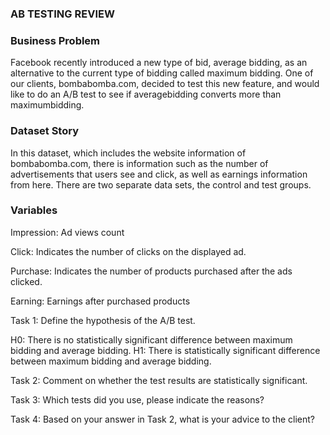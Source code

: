 ### AB TESTING REVIEW

### Business Problem

Facebook recently introduced a new type of bid, average bidding, as an alternative to the current type of bidding called maximum bidding.
One of our clients, bombabomba.com, decided to test this new feature, and would like to do an A/B test to see if averagebidding converts more than maximumbidding.


### Dataset Story

In this dataset, which includes the website information of bombabomba.com, there is information such as the number of advertisements that users see and click, as well as earnings information from here. There are two separate data sets, the control and test groups.


### Variables

Impression: Ad views count

Click: Indicates the number of clicks on the displayed ad.

Purchase: Indicates the number of products purchased after the ads clicked.

Earning: Earnings after purchased products


Task 1: Define the hypothesis of the A/B test.

H0: There is no statistically significant difference between maximum bidding and average bidding.
H1: There is statistically significant difference between maximum bidding and average bidding.


Task 2: Comment on whether the test results are statistically significant.

Task 3: Which tests did you use, please indicate the reasons?

Task 4: Based on your answer in Task 2, what is your advice to the client?
